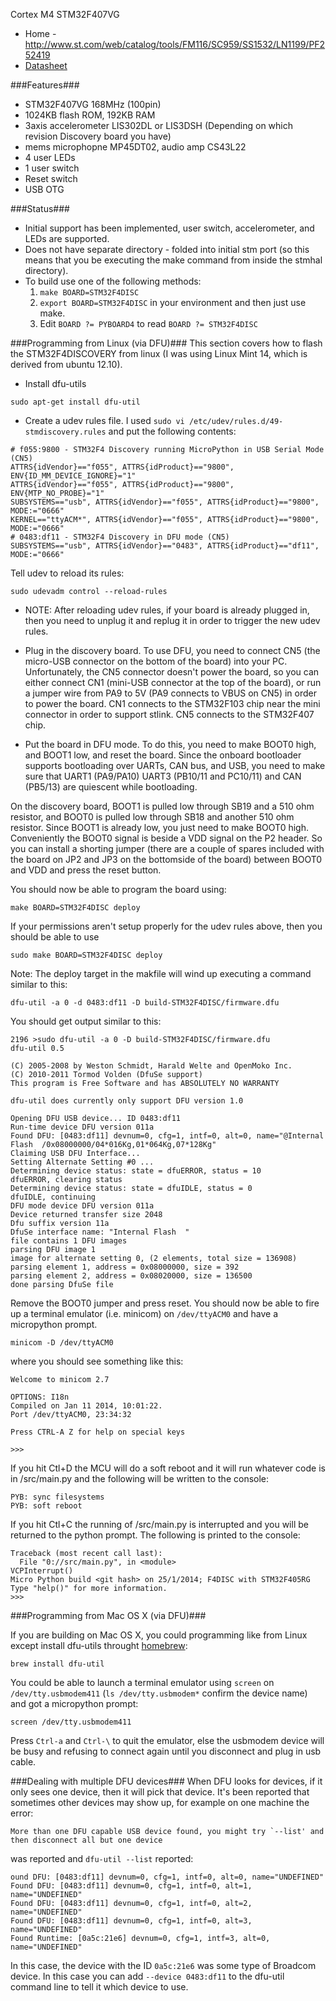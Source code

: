 Cortex M4 STM32F407VG 
* Home - http://www.st.com/web/catalog/tools/FM116/SC959/SS1532/LN1199/PF252419
* [Datasheet](http://www.st.com/st-web-ui/static/active/en/resource/technical/document/data_brief/DM00037955.pdf)

###Features###
* STM32F407VG 168MHz (100pin)
* 1024KB flash ROM, 192KB RAM
* 3axis accelerometer LIS302DL or LIS3DSH (Depending on which revision Discovery board you have)
* mems microphopne MP45DT02, audio amp CS43L22
* 4 user LEDs
* 1 user switch
* Reset switch
* USB OTG

###Status###
* Initial support has been implemented, user switch, accelerometer, and LEDs are supported.
* Does not have separate directory - folded into initial stm port (so this means that you be executing the make command from inside the stmhal directory).
* To build use one of the following methods:
   1. ```make BOARD=STM32F4DISC```
   1. ```export BOARD=STM32F4DISC``` in your environment and then just use make.
   1. Edit ```BOARD ?= PYBOARD4``` to read ```BOARD ?= STM32F4DISC```

###Programming from Linux (via DFU)###
This section covers how to flash the STM32F4DISCOVERY from linux (I was using Linux Mint 14, which is derived from ubuntu 12.10).

* Install dfu-utils
```
sudo apt-get install dfu-util
```

* Create a udev rules file. I used ```sudo vi /etc/udev/rules.d/49-stmdiscovery.rules``` and put the following contents:
```
# f055:9800 - STM32F4 Discovery running MicroPython in USB Serial Mode (CN5)
ATTRS{idVendor}=="f055", ATTRS{idProduct}=="9800", ENV{ID_MM_DEVICE_IGNORE}="1"
ATTRS{idVendor}=="f055", ATTRS{idProduct}=="9800", ENV{MTP_NO_PROBE}="1"
SUBSYSTEMS=="usb", ATTRS{idVendor}=="f055", ATTRS{idProduct}=="9800", MODE:="0666"
KERNEL=="ttyACM*", ATTRS{idVendor}=="f055", ATTRS{idProduct}=="9800", MODE:="0666"
# 0483:df11 - STM32F4 Discovery in DFU mode (CN5)
SUBSYSTEMS=="usb", ATTRS{idVendor}=="0483", ATTRS{idProduct}=="df11", MODE:="0666"
```
Tell udev to reload its rules:
```
sudo udevadm control --reload-rules
```
* NOTE: After reloading udev rules, if your board is already plugged in, then you need to unplug it and replug it in order to trigger the new udev rules.

* Plug in the discovery board. To use DFU, you need to connect CN5 (the micro-USB connector on the bottom of the board) into your PC. Unfortunately, the CN5 connector doesn't power the board, so you can either connect CN1 (mini-USB connector at the top of the board), or run a jumper wire from PA9 to 5V (PA9 connects to VBUS on CN5) in order to power the board. CN1 connects to the STM32F103 chip near the mini connector in order to support stlink. CN5 connects to the STM32F407 chip.

* Put the board in DFU mode. To do this, you need to make BOOT0 high, and BOOT1 low, and reset the board. Since the onboard bootloader supports bootloading over UARTs, CAN bus, and USB, you need to make sure that UART1 (PA9/PA10) UART3 (PB10/11 and PC10/11) and CAN (PB5/13) are quiescent while bootloading.

On the discovery board, BOOT1 is pulled low through SB19 and a 510 ohm resistor, and BOOT0 is pulled low through SB18 and another 510 ohm resistor. Since BOOT1 is already low, you just need to make BOOT0 high. Conveniently the BOOT0 signal is beside a VDD signal on the P2 header. So you can install a shorting jumper (there are a couple of spares included with the board on JP2 and JP3 on the bottomside of the board) between BOOT0 and VDD and press the reset button.

You should now be able to program the board using:
```
make BOARD=STM32F4DISC deploy
```
If your permissions aren't setup properly for the udev rules above, then you should be able to use
```
sudo make BOARD=STM32F4DISC deploy
```
Note: The deploy target in the makfile will wind up executing a command similar to this:
```
dfu-util -a 0 -d 0483:df11 -D build-STM32F4DISC/firmware.dfu
```

You should get output similar to this:
```
2196 >sudo dfu-util -a 0 -D build-STM32F4DISC/firmware.dfu
dfu-util 0.5

(C) 2005-2008 by Weston Schmidt, Harald Welte and OpenMoko Inc.
(C) 2010-2011 Tormod Volden (DfuSe support)
This program is Free Software and has ABSOLUTELY NO WARRANTY

dfu-util does currently only support DFU version 1.0

Opening DFU USB device... ID 0483:df11
Run-time device DFU version 011a
Found DFU: [0483:df11] devnum=0, cfg=1, intf=0, alt=0, name="@Internal Flash  /0x08000000/04*016Kg,01*064Kg,07*128Kg"
Claiming USB DFU Interface...
Setting Alternate Setting #0 ...
Determining device status: state = dfuERROR, status = 10
dfuERROR, clearing status
Determining device status: state = dfuIDLE, status = 0
dfuIDLE, continuing
DFU mode device DFU version 011a
Device returned transfer size 2048
Dfu suffix version 11a
DfuSe interface name: "Internal Flash  "
file contains 1 DFU images
parsing DFU image 1
image for alternate setting 0, (2 elements, total size = 136908)
parsing element 1, address = 0x08000000, size = 392
parsing element 2, address = 0x08020000, size = 136500
done parsing DfuSe file
```

Remove the BOOT0 jumper and press reset. You should now be able to fire up a terminal emulator (i.e. minicom) on ```/dev/ttyACM0``` and have a micropython prompt.

```
minicom -D /dev/ttyACM0
```
where you should see something like this:

```
Welcome to minicom 2.7

OPTIONS: I18n 
Compiled on Jan 11 2014, 10:01:22.
Port /dev/ttyACM0, 23:34:32

Press CTRL-A Z for help on special keys

>>>
```

If you hit Ctl+D the MCU will do a soft reboot and it will run whatever code is in /src/main.py and the following will be written to the console:

```
PYB: sync filesystems
PYB: soft reboot
```

If you hit Ctl+C the running of /src/main.py is interrupted and you will be returned to the python prompt. The following is printed to the console:

```
Traceback (most recent call last):
  File "0://src/main.py", in <module>
VCPInterrupt()
Micro Python build <git hash> on 25/1/2014; F4DISC with STM32F405RG
Type "help()" for more information.
>>>
```
###Programming from Mac OS X (via DFU)###

If you are building on Mac OS X, you could programming like from Linux except install dfu-utils throught [homebrew](http://brew.sh/):

    brew install dfu-util

You could be able to launch a terminal emulator using ```screen``` on ```/dev/tty.usbmodem411``` (```ls /dev/tty.usbmodem*``` confirm the device name) and got a micropython prompt:

```
screen /dev/tty.usbmodem411
```

Press ```Ctrl-a``` and ```Ctrl-\``` to quit the emulator, else the usbmodem device will be busy and refusing to connect again until you disconnect and plug in usb cable.

###Dealing with multiple DFU devices###
When DFU looks for devices, if it only sees one device, then it will pick that device. It's been reported that sometimes other devices may show up, for example on one machine the error:
```
More than one DFU capable USB device found, you might try `--list' and then disconnect all but one device
```
was reported and ```dfu-util --list``` reported:
```
ound DFU: [0483:df11] devnum=0, cfg=1, intf=0, alt=0, name="UNDEFINED"
Found DFU: [0483:df11] devnum=0, cfg=1, intf=0, alt=1, name="UNDEFINED"
Found DFU: [0483:df11] devnum=0, cfg=1, intf=0, alt=2, name="UNDEFINED"
Found DFU: [0483:df11] devnum=0, cfg=1, intf=0, alt=3, name="UNDEFINED"
Found Runtime: [0a5c:21e6] devnum=0, cfg=1, intf=3, alt=0, name="UNDEFINED"
```
In this case, the device with the ID ```0a5c:21e6``` was some type of Broadcom device. In this case you can add ```--device 0483:df11``` to the dfu-util command line to tell it which device to use.